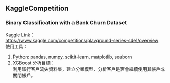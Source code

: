 ## KaggleCompetition

### Binary Classification with a Bank Churn Dataset
Kaggle Link：\
<https://www.kaggle.com/competitions/playground-series-s4e1/overview>\
使用工具：
1. Python: pandas, numpy, scikit-learn, matplotlib, seaborn
2. XGBoost
分析目標：\
利用銀行客戶流失資料集，建立分類模型，分析客戶是否會繼續使用其帳戶或關閉帳戶。
